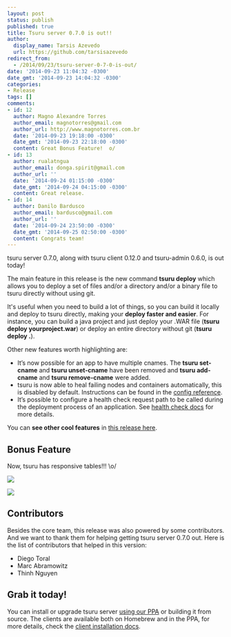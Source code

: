 ```yaml
---
layout: post
status: publish
published: true
title: Tsuru server 0.7.0 is out!!
author:
  display_name: Tarsis Azevedo
  url: https://github.com/tarsisazevedo
redirect_from:
  - /2014/09/23/tsuru-server-0-7-0-is-out/
date: '2014-09-23 11:04:32 -0300'
date_gmt: '2014-09-23 14:04:32 -0300'
categories:
- Release
tags: []
comments:
- id: 12
  author: Magno Alexandre Torres
  author_email: magnotorres@gmail.com
  author_url: http://www.magnotorres.com.br
  date: '2014-09-23 19:18:00 -0300'
  date_gmt: '2014-09-23 22:18:00 -0300'
  content: Great Bonus Feature!  o/
- id: 13
  author: rualatngua
  author_email: donga.spirit@gmail.com
  author_url: ''
  date: '2014-09-24 01:15:00 -0300'
  date_gmt: '2014-09-24 04:15:00 -0300'
  content: Great release.
- id: 14
  author: Danilo Bardusco
  author_email: bardusco@gmail.com
  author_url: ''
  date: '2014-09-24 23:50:00 -0300'
  date_gmt: '2014-09-25 02:50:00 -0300'
  content: Congrats team!
---
```

<p>tsuru server 0.7.0, along with tsuru client 0.12.0 and tsuru-admin 0.6.0, is out today!</p>
<p>The main feature in this release is the new command <strong>tsuru deploy</strong> which allows you to deploy a set of files and/or a directory and/or a binary file to tsuru directly without using git.</p>
<p>It's useful when you need to build a lot of things, so you can build it locally and deploy to tsuru directly, making your <strong>deploy faster and easier</strong>. For instance, you can build a java project and just deploy your .WAR file (<strong>tsuru deploy yourproject.war</strong>) or deploy an entire directory without git (<strong>tsuru deploy .</strong>).</p>
<p>Other new features worth highlighting are:</p>
<ul>
<li>
        It’s now possible for an app to have multiple cnames. The <strong>tsuru set-cname</strong> and <strong>tsuru unset-cname</strong> have been removed and <strong>tsuru add-cname</strong> and <strong>tsuru remove-cname</strong> were added.
    </li>
<li>
        tsuru is now able to heal failing nodes and containers automatically, this is disabled by default. Instructions can be found in the <a href="http://docs.tsuru.io/en/stable/reference/config.html#config-healing">config reference</a>.
    </li>
<li>
        It’s possible to configure a health check request path to be called during the deployment process of an application. See <a href="http://docs.tsuru.io/en/stable/using/tsuru.yaml.html#yaml-healthcheck">health check docs</a> for more details.
    </li>
</ul>
<p>You can <strong>see other cool features</strong> in <a href="http://docs.tsuru.io/en/stable/releases/tsr/0.7.0.html">this release here</a>.</p>
<h2>Bonus Feature</h2>
<p>Now, tsuru has responsive tables!!! \o/</p>
<p><img src="http://i.imgur.com/dtS3TBA.gif" /></p>
<p><img src="https://camo.githubusercontent.com/92a0e6c8cfa3aae0e70f442fc915263ee59bf5bf/687474703a2f2f6d656469612e74756d626c722e636f6d2f74756d626c725f6c74757a6a766251364c31717a677078392e676966" /></p>
<h2>Contributors</h2>
<p>Besides the core team, this release was also powered by some contributors. And we want to thank them for helping getting tsuru server 0.7.0 out. Here is the list of contributors that helped in this version:</p>
<ul>
<li>Diego Toral</li>
<li>Marc Abramowitz</li>
<li>Thinh Nguyen</li>
</ul>
<h2>Grab it today!</h2>
<p>You can install or upgrade tsuru server <a href="http://docs.tsuru.io/en/stable/installing/api.html#adding-repositories">using our PPA</a> or building it from source. The clients are available both on Homebrew and in the PPA, for more details, check the <a href="http://docs.tsuru.io/en/stable/using/install-client.html">client installation docs</a>.</p>
